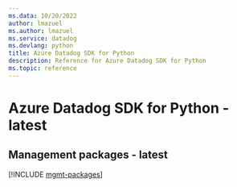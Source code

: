 ```yaml
---
ms.data: 10/20/2022
author: lmazuel
ms.author: lmazuel
ms.service: datadog
ms.devlang: python
title: Azure Datadog SDK for Python
description: Reference for Azure Datadog SDK for Python
ms.topic: reference
---
```

# Azure Datadog SDK for Python - latest

## Management packages - latest
[!INCLUDE [mgmt-packages](datadog-mgmt-index.md)]